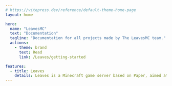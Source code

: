 ```yaml
---
# https://vitepress.dev/reference/default-theme-home-page
layout: home

hero:
  name: "LeavesMC"
  text: "Documentation"
  tagline: "Documentation for all projects made by The LeavesMC team."
  actions:
    - theme: brand
      text: Read
      link: /Leaves/getting-started

features:
  - title: Leaves
    details: Leaves is a Minecraft game server based on Paper, aimed at repairing broken vanilla properties.
---
```


<style>
  :root {
    --vp-home-hero-name-color: transparent;
    --vp-home-hero-name-background: -webkit-linear-gradient(120deg, #059669, #2dd4bf);

    --vp-c-green-1: #047857;
    --vp-c-green-2: #059669;
    --vp-c-green-3: #10b981;
    --vp-c-green-soft: rgba(167, 243, 208, 0.14);

    --vp-c-brand-1: var(--vp-c-green-1);
    --vp-c-brand-2: var(--vp-c-green-2);
    --vp-c-brand-3: var(--vp-c-green-3);
    --vp-c-brand-soft: var(--vp-c-green-soft);
  }
  .dark {
    --vp-c-green-1: #34d399;
    --vp-c-green-2: #10b981;
    --vp-c-green-3: #059669;
    --vp-c-green-soft: rgba(167, 243, 208, 0.16);
  }
</style>